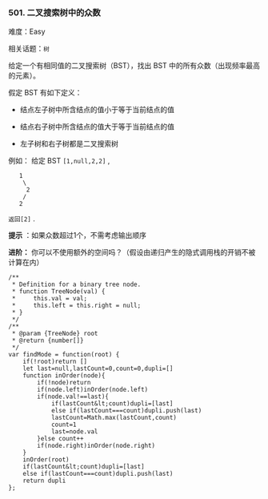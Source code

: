 ### 501. 二叉搜索树中的众数

难度：Easy

相关话题：`树`

给定一个有相同值的二叉搜索树（BST），找出 BST 中的所有众数（出现频率最高的元素）。



假定 BST 有如下定义：





* 结点左子树中所含结点的值小于等于当前结点的值

* 结点右子树中所含结点的值大于等于当前结点的值

* 左子树和右子树都是二叉搜索树





例如：
给定 BST  `[1,null,2,2]` ,





```
   1
    \
     2
    /
   2

```

 `返回[2]` .



 **提示** ：如果众数超过1个，不需考虑输出顺序



 **进阶：** 你可以不使用额外的空间吗？（假设由递归产生的隐式调用栈的开销不被计算在内）




```
/**
 * Definition for a binary tree node.
 * function TreeNode(val) {
 *     this.val = val;
 *     this.left = this.right = null;
 * }
 */
/**
 * @param {TreeNode} root
 * @return {number[]}
 */
var findMode = function(root) {
    if(!root)return []
    let last=null,lastCount=0,count=0,dupli=[]
    function inOrder(node){
        if(!node)return
        if(node.left)inOrder(node.left)
        if(node.val!==last){
            if(lastCount&lt;count)dupli=[last]
            else if(lastCount===count)dupli.push(last)
            lastCount=Math.max(lastCount,count)
            count=1
            last=node.val
        }else count++
        if(node.right)inOrder(node.right)
    }
    inOrder(root)
    if(lastCount&lt;count)dupli=[last]
    else if(lastCount===count)dupli.push(last)
    return dupli
};



```
